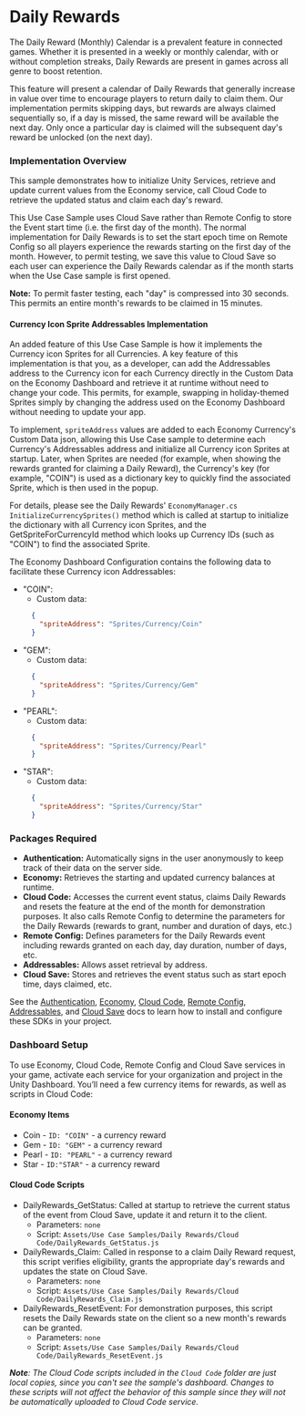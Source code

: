 # Daily Rewards
The Daily Reward (Monthly) Calendar is a prevalent feature in connected games. Whether it is presented in a weekly or monthly calendar, with or without completion streaks, Daily Rewards are present in games across all genre to boost retention.

This feature will present a calendar of Daily Rewards that generally increase in value over time to encourage players to return daily to claim them. Our implementation permits skipping days, but rewards are always claimed sequentially so, if a day is missed, the same reward will be available the next day. Only once a particular day is claimed will the subsequent day's reward be unlocked (on the next day).

### Implementation Overview
This sample demonstrates how to initialize Unity Services, retrieve and update current values from the Economy service, call Cloud Code to retrieve the updated status and claim each day's reward.

This Use Case Sample uses Cloud Save rather than Remote Config to store the Event start time (i.e. the first day of the month). The normal implementation for Daily Rewards is to set the start epoch time on Remote Config so all players experience the rewards starting on the first day of the month. However, to permit testing, we save this value to Cloud Save so each user can experience the Daily Rewards calendar as if the month starts when the Use Case sample is first opened.

**Note:** To permit faster testing, each "day" is compressed into 30 seconds. This permits an entire month's rewards to be claimed in 15 minutes.

#### Currency Icon Sprite Addressables Implementation
An added feature of this Use Case Sample is how it implements the Currency icon Sprites for all Currencies. A key feature of this implementation is that you, as a developer, can add the Addressables address to the Currency icon for each Currency directly in the Custom Data on the Economy Dashboard and retrieve it at runtime without need to change your code. This permits, for example, swapping in holiday-themed Sprites simply by changing the address used on the Economy Dashboard without needing to update your app.

To implement, `spriteAddress` values are added to each Economy Currency's Custom Data json, allowing this Use Case sample to determine each Currency's Addressables address and initialize all Currency icon Sprites at startup. Later, when Sprites are needed (for example, when showing the rewards granted for claiming a Daily Reward), the Currency's key (for example, "COIN") is used as a dictionary key to quickly find the associated Sprite, which is then used in the popup.

For details, please see the Daily Rewards' `EconomyManager.cs InitializeCurrencySprites()` method which is called at startup to initialize the dictionary with all Currency icon Sprites, and the GetSpriteForCurrencyId method which looks up Currency IDs (such as "COIN") to find the associated Sprite.

The Economy Dashboard Configuration contains the following data to facilitate these Currency icon Addressables:
* "COIN":
  * Custom data:
  ```json
    { 
      "spriteAddress": "Sprites/Currency/Coin" 
    }
  ```
* "GEM":
  * Custom data:
  ```json
    { 
      "spriteAddress": "Sprites/Currency/Gem" 
    }
  ```
* "PEARL":
  * Custom data:
  ```json
    { 
      "spriteAddress": "Sprites/Currency/Pearl" 
    }
  ```
* "STAR":
  * Custom data:
  ```json
    { 
      "spriteAddress": "Sprites/Currency/Star" 
    }
  ```

### Packages Required
- **Authentication:** Automatically signs in the user anonymously to keep track of their data on the server side.
- **Economy:** Retrieves the starting and updated currency balances at runtime.
- **Cloud Code:** Accesses the current event status, claims Daily Rewards and resets the feature at the end of the month for demonstration purposes. It also calls Remote Config to determine the parameters for the Daily Rewards (rewards to grant, number and duration of days, etc.)
- **Remote Config:** Defines parameters for the Daily Rewards event including rewards granted on each day, day duration, number of days, etc.
- **Addressables:** Allows asset retrieval by address.
- **Cloud Save:** Stores and retrieves the event status such as start epoch time, days claimed, etc.

See the [Authentication](https://docs.unity.com/authentication/Content/InstallAndConfigureSDK.htm),
[Economy](https://docs.unity.com/economy/Content/implementation.htm?tocpath=Implementation%7C_____0),
[Cloud Code](https://docs.unity.com//cloud-code/Content/implementation.htm?tocpath=Implementation%7C_____0#SDK_installation),
[Remote Config](https://docs.unity3d.com/Packages/com.unity.remote-config@2.0/manual/ConfiguringYourProject.html),
[Addressables](https://docs.unity3d.com/Packages/com.unity.addressables@latest),
and [Cloud Save](https://docs.unity.com/cloud-save/implementation.htm) docs to learn how to install and configure these SDKs in your project.

### Dashboard Setup
To use Economy, Cloud Code, Remote Config and Cloud Save services in your game, activate each service for your organization and project in the Unity Dashboard. You’ll need a few currency items for rewards, as well as scripts in Cloud Code:

#### Economy Items
* Coin - `ID: "COIN"` - a currency reward
* Gem - `ID: "GEM"` - a currency reward
* Pearl - `ID: "PEARL"` - a currency reward
* Star - `ID:"STAR"` - a currency reward

#### Cloud Code Scripts
* DailyRewards_GetStatus: Called at startup to retrieve the current status of the event from Cloud Save, update it and return it to the client.
  * Parameters: `none`
  * Script: `Assets/Use Case Samples/Daily Rewards/Cloud Code/DailyRewards_GetStatus.js`
* DailyRewards_Claim: Called in response to a claim Daily Reward request, this script verifies eligibility, grants the appropriate day's rewards and updates the state on Cloud Save.
  * Parameters: `none`
  * Script: `Assets/Use Case Samples/Daily Rewards/Cloud Code/DailyRewards_Claim.js`
* DailyRewards_ResetEvent: For demonstration purposes, this script resets the Daily Rewards state on the client so a new month's rewards can be granted.
  * Parameters: `none`
  * Script: `Assets/Use Case Samples/Daily Rewards/Cloud Code/DailyRewards_ResetEvent.js`

_**Note**:
The Cloud Code scripts included in the `Cloud Code` folder are just local copies, since you can't see the sample's dashboard. Changes to these scripts will not affect the behavior of this sample since they will not be automatically uploaded to Cloud Code service._
